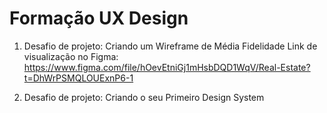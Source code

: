 # Formação UX Design

1. Desafio de projeto: Criando um Wireframe de Média Fidelidade
Link de visualização no Figma: https://www.figma.com/file/hOevEtniGj1mHsbDQD1WqV/Real-Estate?t=DhWrPSMQLOUExnP6-1

2. Desafio de projeto: Criando o seu Primeiro Design System
